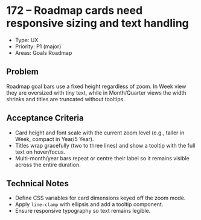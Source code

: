 # 172 – Roadmap cards need responsive sizing and text handling

- Type: UX
- Priority: P1 (major)
- Areas: Goals Roadmap

## Problem
Roadmap goal bars use a fixed height regardless of zoom. In Week view they are oversized with tiny text, while in Month/Quarter views the width shrinks and titles are truncated without tooltips.

## Acceptance Criteria
- Card height and font scale with the current zoom level (e.g., taller in Week, compact in Year/5 Year).
- Titles wrap gracefully (two to three lines) and show a tooltip with the full text on hover/focus.
- Multi-month/year bars repeat or centre their label so it remains visible across the entire duration.

## Technical Notes
- Define CSS variables for card dimensions keyed off the zoom mode.
- Apply `line-clamp` with ellipsis and add a tooltip component.
- Ensure responsive typography so text remains legible.
